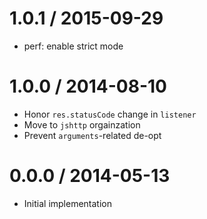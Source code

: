 1.0.1 / 2015-09-29
==================

  * perf: enable strict mode

1.0.0 / 2014-08-10
==================

  * Honor `res.statusCode` change in `listener`
  * Move to `jshttp` orgainzation
  * Prevent `arguments`-related de-opt

0.0.0 / 2014-05-13
==================

  * Initial implementation
